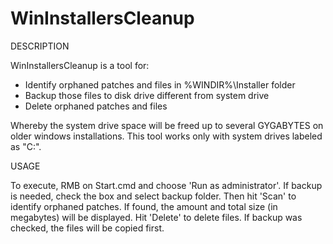 # WinInstallersCleanup
DESCRIPTION

WinInstallersCleanup is a tool for:

* Identify orphaned patches and files in %WINDIR%\Installer folder 
* Backup those files to disk drive different from system drive
* Delete orphaned patches and files

Whereby the system drive space will be freed up to several GYGABYTES on older windows 
installations. This tool works only with system drives labeled as "C:\". 



USAGE

To execute, RMB on Start.cmd and choose 'Run as administrator'. If backup is needed, check
the box and select backup folder. Then hit 'Scan' to identify orphaned patches. If found,
the amount and total size (in megabytes) will be displayed. Hit 'Delete' to delete files. If
backup was checked, the files will be copied first.
